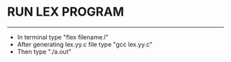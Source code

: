 # RUN LEX PROGRAM
---
- In terminal type "flex filename.l"
- After generating lex.yy.c file type "gcc lex.yy.c"
- Then type "./a.out"

